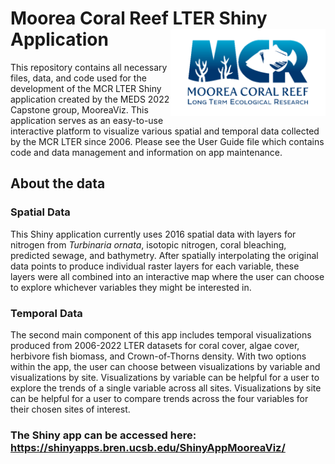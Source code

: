 
<!-- README.md is generated from README.Rmd. Please edit this file and not the README.md file, knit to move changes to the other file -->

# Moorea Coral Reef LTER Shiny Application <a href='http://mcr.lternet.edu/'><img src='ShinyAppMooreaViz/www/mcr_logo.png' align="right" height="138.5" /></a>

This repository contains all necessary files, data, and code used for the development of the MCR LTER Shiny application created by the MEDS 2022 Capstone group, MooreaViz. This application serves as an easy-to-use interactive platform to visualize various spatial and temporal data collected by the MCR LTER since 2006. Please see the User Guide file which contains code and data management and information on app maintenance.   

## About the data

### Spatial Data

This Shiny application currently uses 2016 spatial data with layers for nitrogen from _Turbinaria ornata_, isotopic nitrogen, coral bleaching, predicted sewage, and bathymetry. After spatially interpolating the original data points to produce individual raster layers for each variable, these layers were all combined into an interactive map where the user can choose to explore whichever variables they might be interested in. 

### Temporal Data

The second main component of this app includes temporal visualizations produced from 2006-2022 LTER datasets for coral cover, algae cover, herbivore fish biomass, and Crown-of-Thorns density. With two options within the app, the user can choose between visualizations by variable and visualizations by site. Visualizations by variable can be helpful for a user to explore the trends of a single variable across all sites. Visualizations by site can be helpful for a user to compare trends across the four variables for their chosen sites of interest. 

### The Shiny app can be accessed here: https://shinyapps.bren.ucsb.edu/ShinyAppMooreaViz/ 
